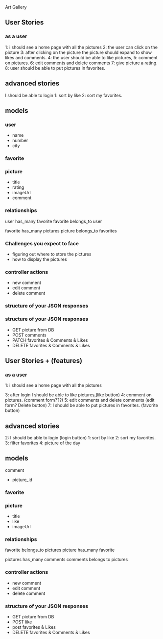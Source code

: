 Art Gallery

## User Stories 

### as a user 
1: i should see a home page with all the pictures
2: the user can click on the picture 
3: after clicking on the picture the picture should expand to show likes and comments.
4: the user should be able to like pictures,
5: comment on pictures.
6: edit comments and delete comments 
7: give picture a rating.
8: user should be able to put pictures in favorites. 


## advanced stories
I should be able to login 
1: sort by like 
2: sort my favorites.

## models 


### user 
- name
- number 
- city

### favorite

### picture 
- title
- rating
- imageUrl 
- comment

### relationships
user has_many favorite 
favorite belongs_to user 

favorite has_many pictures
picture belongs_to favorites 

### Challenges you expect to face
- figuring out where to store the pictures 
- how to display the pictures 


### controller actions 
- new comment 
- edit comment 
- delete comment 



### structure of your JSON responses
### structure of your JSON responses
- GET picture from DB
- POST comments
- PATCH favorites & Comments & Likes
- DELETE favorites & Comments & Likes 






## User Stories + (features)
### as a user
1: i should see a home page with all the pictures

3: after login I should be able to like pictures,(like button)
4: comment on pictures. (comment form???)
5: edit comments and delete comments (edit form? Delete button)
7: I should be able to put pictures in favorites. (favorite button)


## advanced stories
2: I should be able to login (login button)
1: sort by like
2: sort my favorites.
3: filter favorites
4: picture of the day 


## models
comment 
- picture_id

### favorite


### picture
- title
- like
- imageUrl


### relationships
favorite belongs_to pictures
picture has_many favorite

pictures has_many comments 
comments belongs to pictures

### controller actions
- new comment
- edit comment
- delete comment

### structure of your JSON responses
- GET picture from DB
- POST like 
- post favorites & Likes
- DELETE favorites & Comments & Likes 